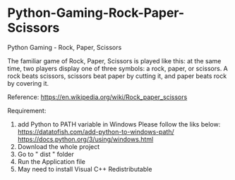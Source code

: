 # Python-Gaming-Rock-Paper-Scissors
Python Gaming - Rock, Paper, Scissors

The familiar game of Rock, Paper, Scissors is played like this: at the same time, two players display one of three symbols: a rock, paper, or scissors. A rock beats scissors, scissors beat paper by cutting it, and paper beats rock by covering it.

Reference:
https://en.wikipedia.org/wiki/Rock_paper_scissors

Requirement: 
1. add Python to PATH variable in Windows
   Please follow the liks below: 
   https://datatofish.com/add-python-to-windows-path/
   https://docs.python.org/3/using/windows.html
2. Download the whole project 
3. Go to " dist " folder
4. Run the Application file
5. May need to install Visual C++ Redistributable   

